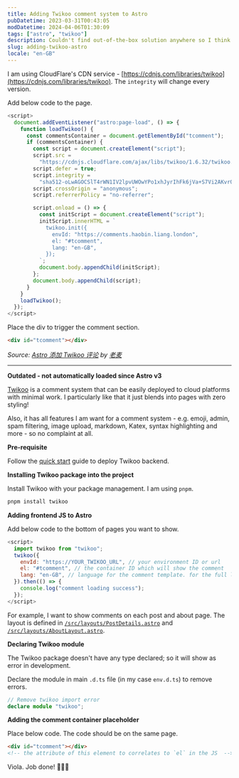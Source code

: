 ```yaml
---
title: Adding Twikoo comment system to Astro
pubDatetime: 2023-03-31T00:43:05
modDatetime: 2024-04-06T01:30:09
tags: ["astro", "twikoo"]
description: Couldn't find out-of-the-box solution anywhere so I think it might be good to just share what I did to add Twikoo to Astro
slug: adding-twikoo-astro
locale: "en-GB"
---
```


I am using CloudFlare's CDN service - [https://cdnjs.com/libraries/twikoo](https://cdnjs.com/libraries/twikoo). The `integrity` will change every version.

Add below code to the page.

```js
<script>
  document.addEventListener("astro:page-load", () => {
    function loadTwikoo() {
      const commentsContainer = document.getElementById("tcomment");
      if (commentsContainer) {
        const script = document.createElement("script");
        script.src =
          "https://cdnjs.cloudflare.com/ajax/libs/twikoo/1.6.32/twikoo.all.min.js";
        script.defer = true;
        script.integrity =
          "sha512-oLwAGOCSlT4rWN1IV2lpvUWOwYPo1xhJyrIhFk6jVa+S7Vi2AKvr0rEuvHZAkVd9p3sJBTMcx2XabwK0HGxFuA==";
        script.crossOrigin = "anonymous";
        script.referrerPolicy = "no-referrer";

        script.onload = () => {
          const initScript = document.createElement("script");
          initScript.innerHTML = `
            twikoo.init({
              envId: "https://comments.haobin.liang.london",
              el: "#tcomment",
              lang: "en-GB",
            });
          `;
          document.body.appendChild(initScript);
        };
        document.body.appendChild(script);
      }
    }
    loadTwikoo();
  });
</script>
```

Place the div to trigger the comment section.

```html
<div id="tcomment"></div>
```

_Source: [Astro 添加 Twikoo 评论](https://www.iamlm.com/blog/170.Astro%20%E6%B7%BB%E5%8A%A0%20Twikoo%20%E8%AF%84%E8%AE%BA/) by [老麦](https://www.iamlm.com/)_

<hr>

**Outdated - not automatically loaded since Astro v3**

[Twikoo](https://github.com/imaegoo/twikoo) is a comment system that can be easily deployed to cloud platforms with minimal work. I particularly like that it just blends into pages with zero styling!

Also, it has all features I am want for a comment system - e.g. emoji, admin, spam filtering, image upload, markdown, Katex, syntax highlighting and more - so no complaint at all.

**Pre-requisite**

Follow the [quick start](https://twikoo.js.org/quick-start.html) guide to deploy Twikoo backend.

**Installing Twikoo package into the project**

Install Twikoo with your package management. I am using `pnpm`.

```bash
pnpm install twikoo
```

**Adding frontend JS to Astro**

Add below code to the bottom of pages you want to show.

```js
<script>
  import twikoo from "twikoo";
  twikoo({
    envId: "https://YOUR_TWIKOO_URL", // your environment ID or url
    el: "#tcomment", // the container ID which will show the comment
    lang: "en-GB", // language for the comment template. for the full list, refer to https://github.com/imaegoo/twikoo/blob/main/src/client/utils/i18n/index.js
  }).then(() => {
    console.log("comment loading success");
  });
</script>
```

For example, I want to show comments on each post and about page. The layout is defined in [`/src/layouts/PostDetails.astro`](https://github.com/haobinliang/haobin.liang.london/blob/main/src/layouts/PostDetails.astro) and [`/src/layouts/AboutLayout.astro`](https://github.com/haobinliang/haobin.liang.london/blob/main/src/layouts/AboutLayout.astro).

**Declaring Twikoo module**

The Twikoo package doesn't have any type declared; so it will show as error in development.

Declare the module in main `.d.ts` file (in my case `env.d.ts`) to remove errors.

```ts
// Remove twikoo import error
declare module "twikoo";
```

**Adding the comment container placeholder**

Place below code. The code should be on the same page.

```html
<div id="tcomment"></div>
<!-- the attribute of this element to correlates to `el` in the JS  -->
```

Viola. Job done! 👏👏👏
